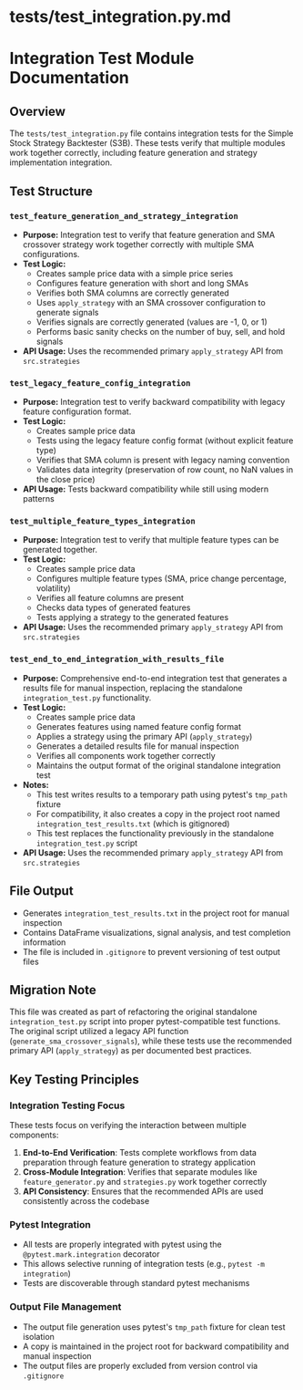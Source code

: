 # tests/test_integration.py.md

# Integration Test Module Documentation

## Overview
The `tests/test_integration.py` file contains integration tests for the Simple Stock Strategy Backtester (S3B). These tests verify that multiple modules work together correctly, including feature generation and strategy implementation integration.

## Test Structure

### `test_feature_generation_and_strategy_integration`
- **Purpose:** Integration test to verify that feature generation and SMA crossover strategy work together correctly with multiple SMA configurations.
- **Test Logic:**
  - Creates sample price data with a simple price series
  - Configures feature generation with short and long SMAs
  - Verifies both SMA columns are correctly generated
  - Uses `apply_strategy` with an SMA crossover configuration to generate signals
  - Verifies signals are correctly generated (values are -1, 0, or 1)
  - Performs basic sanity checks on the number of buy, sell, and hold signals
- **API Usage:** Uses the recommended primary `apply_strategy` API from `src.strategies`

### `test_legacy_feature_config_integration`
- **Purpose:** Integration test to verify backward compatibility with legacy feature configuration format.
- **Test Logic:**
  - Creates sample price data
  - Tests using the legacy feature config format (without explicit feature type)
  - Verifies that SMA column is present with legacy naming convention
  - Validates data integrity (preservation of row count, no NaN values in the close price)
- **API Usage:** Tests backward compatibility while still using modern patterns

### `test_multiple_feature_types_integration`
- **Purpose:** Integration test to verify that multiple feature types can be generated together.
- **Test Logic:**
  - Creates sample price data
  - Configures multiple feature types (SMA, price change percentage, volatility)
  - Verifies all feature columns are present
  - Checks data types of generated features
  - Tests applying a strategy to the generated features
- **API Usage:** Uses the recommended primary `apply_strategy` API from `src.strategies`

### `test_end_to_end_integration_with_results_file`
- **Purpose:** Comprehensive end-to-end integration test that generates a results file for manual inspection, replacing the standalone `integration_test.py` functionality.
- **Test Logic:**
  - Creates sample price data
  - Generates features using named feature config format
  - Applies a strategy using the primary API (`apply_strategy`)
  - Generates a detailed results file for manual inspection
  - Verifies all components work together correctly
  - Maintains the output format of the original standalone integration test
- **Notes:**
  - This test writes results to a temporary path using pytest's `tmp_path` fixture
  - For compatibility, it also creates a copy in the project root named `integration_test_results.txt` (which is gitignored)
  - This test replaces the functionality previously in the standalone `integration_test.py` script
- **API Usage:** Uses the recommended primary `apply_strategy` API from `src.strategies`

## File Output
- Generates `integration_test_results.txt` in the project root for manual inspection
- Contains DataFrame visualizations, signal analysis, and test completion information
- The file is included in `.gitignore` to prevent versioning of test output files

## Migration Note
This file was created as part of refactoring the original standalone `integration_test.py` script into proper pytest-compatible test functions. The original script utilized a legacy API function (`generate_sma_crossover_signals`), while these tests use the recommended primary API (`apply_strategy`) as per documented best practices.

## Key Testing Principles

### Integration Testing Focus
These tests focus on verifying the interaction between multiple components:
1. **End-to-End Verification**: Tests complete workflows from data preparation through feature generation to strategy application
2. **Cross-Module Integration**: Verifies that separate modules like `feature_generator.py` and `strategies.py` work together correctly
3. **API Consistency**: Ensures that the recommended APIs are used consistently across the codebase

### Pytest Integration
- All tests are properly integrated with pytest using the `@pytest.mark.integration` decorator
- This allows selective running of integration tests (e.g., `pytest -m integration`)
- Tests are discoverable through standard pytest mechanisms

### Output File Management  
- The output file generation uses pytest's `tmp_path` fixture for clean test isolation
- A copy is maintained in the project root for backward compatibility and manual inspection
- The output files are properly excluded from version control via `.gitignore`

